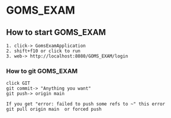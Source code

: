 # GOMS_EXAM

## How to start GOMS_EXAM
```
1. click-> GomsExamApplication
2. shift+f10 or click to run
3. web-> http://localhost:8080/GOMS_EXAM/login

```  

### How to git GOMS_EXAM 
```  
click GIT 
git commit-> "Anything you want"  
git push-> origin main  

If you get "error: failed to push some refs to ~" this error   
git pull origin main  or forced push
 
```  

